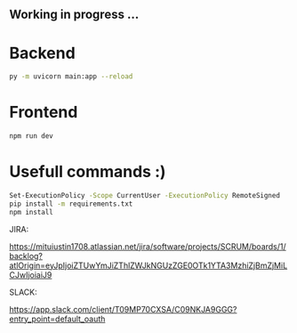 ## Working in progress ...

# Backend

```sh
py -m uvicorn main:app --reload
```

# Frontend

```sh
npm run dev
```

# Usefull commands :)

```sh
Set-ExecutionPolicy -Scope CurrentUser -ExecutionPolicy RemoteSigned
pip install -m requirements.txt
npm install
```

JIRA:

https://mituiustin1708.atlassian.net/jira/software/projects/SCRUM/boards/1/backlog?atlOrigin=eyJpIjoiZTUwYmJiZThlZWJkNGUzZGE0OTk1YTA3MzhiZjBmZjMiLCJwIjoiaiJ9

SLACK:

https://app.slack.com/client/T09MP70CXSA/C09NKJA9GGG?entry_point=default_oauth